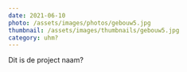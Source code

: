 ```yaml
---
date: 2021-06-10
photo: /assets/images/photos/gebouw5.jpg
thumbnail: /assets/images/thumbnails/gebouw5.jpg
category: uhm?
---
```

Dit is de project naam?